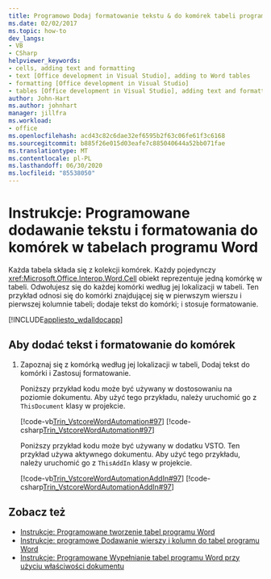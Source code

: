 ```yaml
---
title: Programowo Dodaj formatowanie tekstu & do komórek tabeli programu Word
ms.date: 02/02/2017
ms.topic: how-to
dev_langs:
- VB
- CSharp
helpviewer_keywords:
- cells, adding text and formatting
- text [Office development in Visual Studio], adding to Word tables
- formatting [Office development in Visual Studio]
- tables [Office development in Visual Studio], adding text and formatting
author: John-Hart
ms.author: johnhart
manager: jillfra
ms.workload:
- office
ms.openlocfilehash: acd43c82c6dae32ef6595b2f63c06fe61f3c6168
ms.sourcegitcommit: b885f26e015d03eafe7c885040644a52bb071fae
ms.translationtype: MT
ms.contentlocale: pl-PL
ms.lasthandoff: 06/30/2020
ms.locfileid: "85538050"
---
```

# <a name="how-to-programmatically-add-text-and-formatting-to-cells-in-word-tables"></a>Instrukcje: Programowane dodawanie tekstu i formatowania do komórek w tabelach programu Word
  Każda tabela składa się z kolekcji komórek. Każdy pojedynczy <xref:Microsoft.Office.Interop.Word.Cell> obiekt reprezentuje jedną komórkę w tabeli. Odwołujesz się do każdej komórki według jej lokalizacji w tabeli. Ten przykład odnosi się do komórki znajdującej się w pierwszym wierszu i pierwszej kolumnie tabeli; dodaje tekst do komórki; i stosuje formatowanie.

 [!INCLUDE[appliesto_wdalldocapp](../vsto/includes/appliesto-wdalldocapp-md.md)]

## <a name="to-add-text-and-formatting-to-cells"></a>Aby dodać tekst i formatowanie do komórek

1. Zapoznaj się z komórką według jej lokalizacji w tabeli, Dodaj tekst do komórki i Zastosuj formatowanie.

     Poniższy przykład kodu może być używany w dostosowaniu na poziomie dokumentu. Aby użyć tego przykładu, należy uruchomić go z `ThisDocument` klasy w projekcie.

     [!code-vb[Trin_VstcoreWordAutomation#97](../vsto/codesnippet/VisualBasic/Trin_VstcoreWordAutomationVB/ThisDocument.vb#97)]
     [!code-csharp[Trin_VstcoreWordAutomation#97](../vsto/codesnippet/CSharp/Trin_VstcoreWordAutomationCS/ThisDocument.cs#97)]

     Poniższy przykład kodu może być używany w dodatku VSTO. Ten przykład używa aktywnego dokumentu. Aby użyć tego przykładu, należy uruchomić go z `ThisAddIn` klasy w projekcie.

     [!code-vb[Trin_VstcoreWordAutomationAddIn#97](../vsto/codesnippet/VisualBasic/Trin_VstcoreWordAutomationAddIn/ThisAddIn.vb#97)]
     [!code-csharp[Trin_VstcoreWordAutomationAddIn#97](../vsto/codesnippet/CSharp/Trin_VstcoreWordAutomationAddIn/ThisAddIn.cs#97)]

## <a name="see-also"></a>Zobacz też
- [Instrukcje: Programowane tworzenie tabel programu Word](../vsto/how-to-programmatically-create-word-tables.md)
- [Instrukcje: programowe Dodawanie wierszy i kolumn do tabel programu Word](../vsto/how-to-programmatically-add-rows-and-columns-to-word-tables.md)
- [Instrukcje: Programowane Wypełnianie tabel programu Word przy użyciu właściwości dokumentu](../vsto/how-to-programmatically-populate-word-tables-with-document-properties.md)
